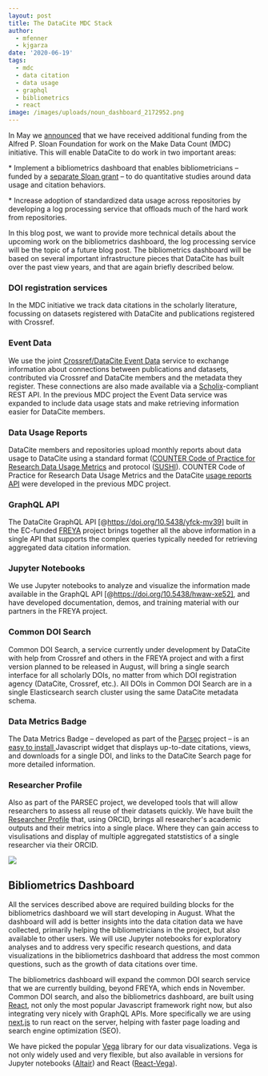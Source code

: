 ```yaml
---
layout: post
title: The DataCite MDC Stack
author:
  - mfenner
  - kjgarza
date: '2020-06-19'
tags:
  - mdc
  - data citation
  - data usage
  - graphql
  - bibliometrics
  - react
image: /images/uploads/noun_dashboard_2172952.png
---
```

In May we [announced](https://makedatacount.org/2020/05/05/igniting-change-our-next-steps/) that we have received additional funding from the Alfred P. Sloan Foundation for work on the Make Data Count (MDC) initiative. This will enable DataCite to do work in two important areas:

\* Implement a bibliometrics dashboard that enables bibliometricians – funded by a [separate Sloan grant](https://www.scholcommlab.ca/2020/05/04/sloan-announcement/) – to do quantitative studies around data usage and citation behaviors.

\* Increase adoption of standardized data usage across repositories by developing a log processing service that offloads much of the hard work from repositories.

In this blog post, we want to provide more technical details about the upcoming work on the bibliometrics dashboard, the log processing service will be the topic of a future blog post. The bibliometrics dashboard will be based on several important infrastructure pieces that DataCite has built over the past view years, and that are again briefly described below.

### DOI registration services

In the MDC initiative we track data citations in the scholarly literature, focussing on datasets registered with DataCite and publications registered with Crossref.

### Event Data

We use the joint [Crossref/DataCite Event Data](https://support.datacite.org/docs/eventdata-guide) service to exchange information about connections between publications and datasets, contributed via Crossref and DataCite members and the metadata they register. These connections are also made available via a [Scholix](http://www.scholix.org/)-compliant REST API. In the previous MDC project the Event Data service was expanded to include data usage stats and make retrieving information easier for DataCite members.

### Data Usage Reports

DataCite members and repositories upload monthly reports about data usage to DataCite using a standard format ([COUNTER Code of Practice for Research Data Usage Metrics](https://www.projectcounter.org/counter-code-practice-research-data-usage-metrics-release-1/) and protocol ([SUSHI](https://www.projectcounter.org/code-of-practice-sections/sushi/)). COUNTER Code of Practice for Research Data Usage Metrics and the DataCite [usage reports API](https://support.datacite.org/docs/usage-reports-api-guide) were developed in the previous MDC project.

### GraphQL API

The DataCite GraphQL API \[@https://doi.org/10.5438/yfck-mv39] built in the EC-funded [FREYA](https://www.project-freya.eu/en) project brings together all the above information in a single API that supports the complex queries typically needed for retrieving aggregated data citation information.

### Jupyter Notebooks

We use Jupyter notebooks to analyze and visualize the information made available in the GraphQL API \[@https://doi.org/10.5438/hwaw-xe52], and have developed documentation, demos, and training material with our partners in the FREYA project.

### Common DOI Search

Common DOI Search, a service currently under development by DataCite with help from Crossref and others in the FREYA project and with a first version planned to be released in August, will bring a single search interface for all scholarly DOIs, no matter from which DOI registration agency (DataCite, Crossref, etc.). All DOIs in Common DOI Search are in a single Elasticsearch search cluster using the same DataCite metadata schema.

### Data Metrics Badge

The Data Metrics Badge – developed as part of the [Parsec](http://www.belmontforum.org/projects/4057/) project – is an [easy to install ](https://support.datacite.org/docs/displaying-usage-and-citations-in-your-repository)Javascript widget that displays up-to-date citations, views, and downloads for a single DOI, and links to the DataCite Search page for more detailed information. 


### Researcher Profile

Also as part of the PARSEC project, we developed tools that will allow researchers to assess all reuse of their datasets quickly. We have built the [Researcher Profile](https://support.datacite.org/docs/datacite-researcher-profiles) that, using ORCID, brings all researcher's academic outputs and their metrics into a single place. Where they can gain access to visulisations and display of multiple aggregated statstistics of a single researcher via their ORCID.



![](/images/uploads/noun_dashboard_2172952.png)


## Bibliometrics Dashboard

All the services described above are required building blocks for the bibliometrics dashboard we will start developing in August. What the dashboard will add is better insights into the data citation data we have collected, primarily helping the bibliometricians in the project, but also available to other users. We will use Jupyter notebooks for exploratory analyses and to address very specific research questions, and data visualizations in the bibliometrics dashboard that address the most common questions, such as the growth of data citations over time. 

The bibliometrics dashboard will expand the common DOI search service that we are currently building, beyond FREYA, which ends in November. Common DOI search, and also the bibliometrics dashboard, are built using [React](https://reactjs.org/), not only the most popular Javascript framework right now, but also integrating very nicely with GraphQL APIs. More specifically we are using [next.js](https://nextjs.org/) to run react on the server, helping with faster page loading and search engine optimization (SEO).

We have picked the popular [Vega](https://vega.github.io/vega/) library for our data visualizations. Vega is not only widely used and very flexible, but also available in versions for Jupyter notebooks ([Altair](https://altair-viz.github.io/getting_started/installation.html)) and React ([React-Vega](https://github.com/vega/react-vega)).
